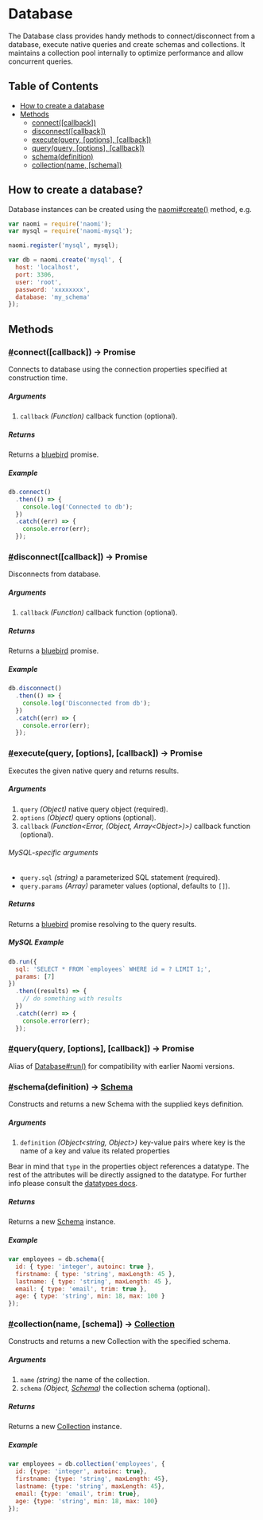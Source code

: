 # Database

The Database class provides handy methods to connect/disconnect from a database, execute native queries and create schemas and collections. It maintains a collection pool internally to optimize performance and allow concurrent queries.

## Table of Contents

* [How to create a database](#how-to-create-a-database)
* [Methods](#methods)
  * [connect([callback])](#connect)
  * [disconnect([callback])](#disconnect)
  * [execute(query, [options], [callback])](#execute)
  * [query(query, [options], [callback])](#query)
  * [schema(definition)](#schema)
  * [collection(name, [schema])](#collection)

## How to create a database?

Database instances can be created using the [naomi#create()](naomi.md#create) method, e.g.

```javascript
var naomi = require('naomi');
var mysql = require('naomi-mysql');

naomi.register('mysql', mysql);

var db = naomi.create('mysql', {
  host: 'localhost',
  port: 3306,
  user: 'root',
  password: 'xxxxxxxx',
  database: 'my_schema'
});
```

## Methods

### <a name="connect" href="connect">#</a>connect([callback]) -> Promise

Connects to database using the connection properties specified at construction time.

##### Arguments

1. `callback` _(Function<Error>)_ callback function (optional).

##### Returns

Returns a [bluebird](http://bluebirdjs.com/docs/api-reference.html) promise.

##### Example

```javascript
db.connect()
  .then(() => {
    console.log('Connected to db');
  })
  .catch((err) => {
    console.error(err);
  });
```

### <a name="disconnect" href="disconnect">#</a>disconnect([callback]) -> Promise

Disconnects from database.

##### Arguments

1. `callback` _(Function<Error>)_ callback function (optional).

##### Returns

Returns a [bluebird](http://bluebirdjs.com/docs/api-reference.html) promise.

##### Example

```javascript
db.disconnect()
  .then(() => {
    console.log('Disconnected from db');
  })
  .catch((err) => {
    console.error(err);
  });
```

### <a name="execute" href="execute">#</a>execute(query, [options], [callback]) -> Promise

Executes the given native query and returns results.

##### Arguments

1. `query` _(Object)_ native query object (required).
2. `options` _(Object)_ query options (optional).
3. `callback` _(Function<Error, (Object, Array\<Object\>)>)_ callback function (optional).

###### MySQL-specific arguments

* `query.sql` _(string)_ a parameterized SQL statement (required).
* `query.params` _(Array)_ parameter values (optional, defaults to `[]`).

##### Returns

Returns a [bluebird](http://bluebirdjs.com/docs/api-reference.html) promise resolving to the query results.

##### MySQL Example

```javascript
db.run({
  sql: 'SELECT * FROM `employees` WHERE id = ? LIMIT 1;',
  params: [7]
})
  .then((results) => {
    // do something with results
  })
  .catch((err) => {
    console.error(err);
  });
```

### <a name="query" href="query">#</a>query(query, [options], [callback]) -> Promise

Alias of [Database#run()](#run) for compatibility with earlier Naomi versions.

### <a name="schema" href="schema">#</a>schema(definition) -> [Schema](schema.md)

Constructs and returns a new Schema with the supplied keys definition.

##### Arguments

1. `definition` _(Object\<string, Object\>)_ key-value pairs where key is the name of a key and value its related properties

Bear in mind that `type` in the properties object references a datatype. The rest of the attributes will be directly assigned to the datatype. For further info please consult the [datatypes docs](datatypes.md).

##### Returns

Returns a new [Schema](schema.md) instance.

##### Example

```javascript
var employees = db.schema({
  id: { type: 'integer', autoinc: true },
  firstname: { type: 'string', maxLength: 45 },
  lastname: { type: 'string', maxLength: 45 },
  email: { type: 'email', trim: true },
  age: { type: 'string', min: 18, max: 100 }
});
```

### <a name="collection" href="collection">#</a>collection(name, [schema]) -> [Collection](collection.md)

Constructs and returns a new Collection with the specified schema.

##### Arguments

1. `name` _(string)_ the name of the collection.
2. `schema` _(Object, [Schema](schema.md))_ the collection schema (optional).

##### Returns

Returns a new [Collection](collection.md) instance.

##### Example

```javascript
var employees = db.collection('employees', {
  id: {type: 'integer', autoinc: true},
  firstname: {type: 'string', maxLength: 45},
  lastname: {type: 'string', maxLength: 45},
  email: {type: 'email', trim: true},
  age: {type: 'string', min: 18, max: 100}
});
```
